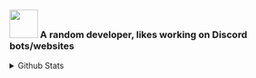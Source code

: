### <img src = "logo.png" width="50" height="50"> A random developer, likes working on Discord bots/websites

<details>
  <summary>Github Stats</summary>
  
  ![Github Stats](https://github-readme-stats.vercel.app/api?username=natasquare&count_private=true&show_icons=true&include_all_commits=true&hide_border=true&count_private=true&theme=gotham&title_color=78aad8&text_color=f5f5f5)
  ![Top Languages](https://github-readme-stats.vercel.app/api/top-langs/?username=natasquare&show_icons=true&include_all_commits=true&hide_border=true&count_private=true&theme=gotham&langs_count=4&layout=compact&title_color=78aad8&text_color=f5f5f5)
</details>
